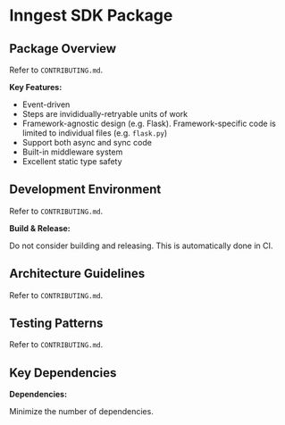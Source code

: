 # Inngest SDK Package

## Package Overview

Refer to `CONTRIBUTING.md`.

**Key Features:**

- Event-driven
- Steps are invididually-retryable units of work
- Framework-agnostic design (e.g. Flask). Framework-specific code is limited to individual files (e.g. `flask.py`)
- Support both async and sync code
- Built-in middleware system
- Excellent static type safety

## Development Environment

Refer to `CONTRIBUTING.md`.

**Build & Release:**

Do not consider building and releasing. This is automatically done in CI.

## Architecture Guidelines

Refer to `CONTRIBUTING.md`.

## Testing Patterns

Refer to `CONTRIBUTING.md`.

## Key Dependencies

**Dependencies:**

Minimize the number of dependencies.
